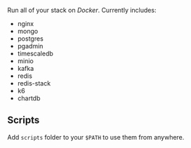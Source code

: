 Run all of your stack on *Docker*. Currently includes:
- nginx
- mongo
- postgres
- pgadmin
- timescaledb
- minio
- kafka
- redis
- redis-stack
- k6
- chartdb

## Scripts
Add `scripts` folder to your `$PATH` to use them from anywhere.
